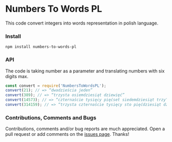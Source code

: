 # Numbers To Words PL

This code convert integers into words representation in polish language.</br> 

### Install
`npm install numbers-to-words-pl`

### API
The code is taking number as a parameter and translating numbers with six digits max.</br>

```js
const convert = require('NumbersToWordsPL');
convert(21); // => “dwadzieścia jeden”
convert(389); // => “trzysta osiemdziesiąt dziewięć”
convert(14573); // => “czternaście tysięcy pięćset siedemdziesiąt trzy”
convert(314159); // => “trzysta czternaście tysięcy sto pięćdziesiąt dziewięć”
```
### Contributions, Comments and Bugs
Contributions, comments and/or bug reports are much appreciated. Open a pull request or add comments on the
[issues page](https://github.com/MichalKomet/number-to-words-PL/issues). Thanks!


    
